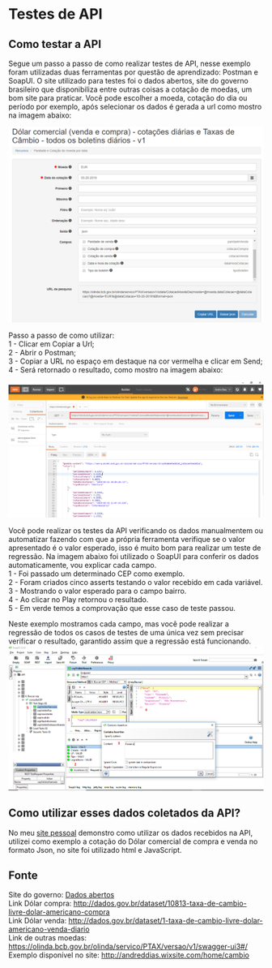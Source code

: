 # Testes de API

## Como testar a API

Segue um passo a passo de como realizar testes de API, nesse exemplo foram utilizadas duas ferramentas por questão de aprendizado: Postman e SoapUI. O site utilizado para testes foi o dados abertos, site do governo brasileiro que disponibiliza entre outras coisas a cotação de moedas, um bom site para praticar. Você pode escolher a moeda, cotação do dia ou período por exemplo, após selecionar os dados é gerada a url como mostro na imagem abaixo:  

![example](https://github.com/andreddias/API/blob/master/dados.png)

Passo a passo de como utilizar:  
1 - Clicar em Copiar a Url;  
2 - Abrir o Postman;  
3 - Copiar a URL no espaço em destaque na cor vermelha e clicar em Send;  
4 - Será retornado o resultado, como mostro na imagem abaixo:  

![example](https://github.com/andreddias/API/blob/master/postman.png)

Você pode realizar os testes da API verificando os dados manualmentem ou automatizar fazendo com que a própria ferramenta verifique se o valor apresentado é o valor esperado, isso é muito bom para realizar um teste de regressão. Na imagem abaixo foi utilizado o SoapUI para conferir os dados automaticamente, vou explicar cada campo.  
1 - Foi passado um determinado CEP como exemplo.  
2 - Foram criados cinco asserts testando o valor recebido em cada variável.  
3 - Mostrando o valor esperado para o campo bairro.  
4 - Ao clicar no Play retornou o resultado.  
5 - Em verde temos a comprovação que esse caso de teste passou.

Neste exemplo mostramos cada campo, mas você pode realizar a regressão de todos os casos de testes de uma única vez sem precisar verificar o resultado, garantido assim que a regressão está funcionando.
![example](https://github.com/andreddias/API/blob/master/soapUI.png)

## Como utilizar esses dados coletados da API?

No meu [site pessoal](http://andreddias.wixsite.com/home/cambio) demonstro como utilizar os dados recebidos na API, utilizei como exemplo a cotação do Dólar comercial de compra e venda no formato Json, no site foi utilizado html e JavaScript. 

## Fonte  
Site do governo: [Dados abertos](http://dados.gov.br/dataset/dolar-americano-usd-todos-os-boletins-diarios)  
Link Dólar compra: http://dados.gov.br/dataset/10813-taxa-de-cambio-livre-dolar-americano-compra  
Link Dólar venda: http://dados.gov.br/dataset/1-taxa-de-cambio-livre-dolar-americano-venda-diario  
Link de outras moedas: https://olinda.bcb.gov.br/olinda/servico/PTAX/versao/v1/swagger-ui3#/  
Exemplo disponível no site: http://andreddias.wixsite.com/home/cambio
